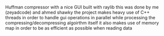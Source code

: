 Huffman compressor with a nice GUI built with raylib
this was done by me (zeyadcode) and ahmed shawky
the project makes heavy use of C++ threads in order to handle gui operations in parallel while processing the compressing/decompressing algoirthm itself
it also makes use of memory map in order to be as efficient as possible when reading data
